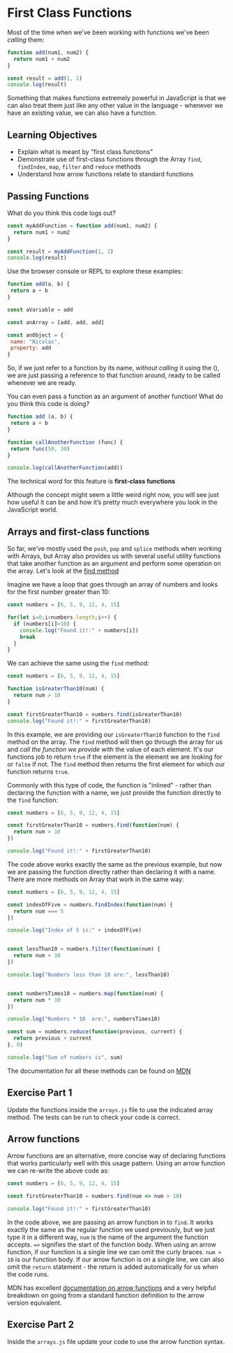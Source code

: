 # First Class Functions

Most of the time when we've been working with functions we've been *calling* them:

```javascript
function add(num1, num2) {
  return num1 + num2
}

const result = add(1, 2)
console.log(result)
```

Something that makes functions extremely powerful in JavaScript is that we can also treat them just like any other value in the language - whenever we have an existing value, we can also have a function. 

## Learning Objectives
- Explain what is meant by "first class functions" 
- Demonstrate use of first-class functions through the Array `find`, `findIndex`, `map`, `filter` and `reduce` methods
- Understand how arrow functions relate to standard functions

## Passing Functions
What do you think this code logs out?

```javascript
const myAddFunction = function add(num1, num2) {
  return num1 + num2
}

const result = myAddFunction(1, 2)
console.log(result)

```

Use the browser console or REPL to explore these examples:

```javascript
function add(a, b) {
 return a + b
}

const aVariable = add

const anArray = [add, add, add]

const anObject = {
 name: "Nicolas",
 property: add
}
```

So, if we just refer to a function by its name, *without calling* it using the (), we are just passing a reference to that function around, ready to be called whenever we are ready.

You can even pass a function as an argument of another function! What do you think this code is doing? 

```javascript
function add (a, b) {
 return a + b
}

function callAnotherFunction (func) {
 return func(50, 30)
}

console.log(callAnotherFunction(add))
```

The technical word for this feature is **first-class functions**

Although the concept might seem a little weird right now, you will see just how useful it can be and how it’s pretty much everywhere you look in the JavaScript world.

## Arrays and first-class functions
So far, we've mostly used the `push`, `pop` and `splice` methods when working with Arrays, but Array also provides us with several useful utility functions that take another function as an argument and perform some operation on the array. Let's look at the [find method](https://developer.mozilla.org/en-US/docs/Web/JavaScript/Reference/Global_Objects/Array/find)

Imagine we have a loop that goes through an array of numbers and looks for the first number greater than 10:

```javascript
const numbers = [6, 5, 9, 12, 4, 15]

for(let i=0;i<numbers.length;i++) {
  if (numbers[i]>10) {
    console.log("Found it!:" + numbers[i])
    break
  }
}
```

We can achieve the same using the `find` method:

```javascript
const numbers = [6, 5, 9, 12, 4, 15]

function isGreaterThan10(num) {
  return num > 10
}

const firstGreaterThan10 = numbers.find(isGreaterThan10)
console.log("Found it!:" + firstGreaterThan10)

```

In this example, we are providing our `isGreaterThan10` function to the `find` method on the array. The `find` method will then go through the array for us and *call the function we provide* with the value of each element. It's our functions job to return `true` if the element is the element we are looking for or `false` if not. The `find` method then returns the first element for which our function returns `true`.

Commonly with this type of code, the function is "inlined" - rather than declaring the function with a name, we just provide the function directly to the `find` function:

```javascript
const numbers = [6, 5, 9, 12, 4, 15]

const firstGreaterThan10 = numbers.find(function(num) {
  return num > 10
})

console.log("Found it!:" + firstGreaterThan10)
```

The code above works exactly the same as the previous example, but now we are passing the function directly rather than declaring it with a name. There are more methods on Array that work in the same way:

```javascript
const numbers = [6, 5, 9, 12, 4, 15]

const indexOfFive = numbers.findIndex(function(num) {
  return num === 5
})

console.log("Index of 5 is:" + indexOfFive)


const lessThan10 = numbers.filter(function(num) {
  return num < 10
})

console.log("Numbers less than 10 are:", lessThan10)


const numbersTimes10 = numbers.map(function(num) {
  return num * 10
})

console.log("Numbers * 10  are:", numbersTimes10)

const sum = numbers.reduce(function(previous, current) {
  return previous + current
}, 0)

console.log("Sum of numbers is", sum)
```

The documentation for all these methods can be found on [MDN](https://developer.mozilla.org/en-US/docs/Web/JavaScript/Reference/Global_Objects/Array)

## Exercise Part 1
Update the functions inside the `arrays.js` file to use the indicated array method. The tests can be run to check your code is correct.

## Arrow functions
Arrow functions are an alternative, more concise way of declaring functions that works particularly well with this usage pattern. Using an arrow function we can re-write the above code as:

```javascript
const numbers = [6, 5, 9, 12, 4, 15]

const firstGreaterThan10 = numbers.find(num => num > 10)

console.log("Found it!:" + firstGreaterThan10)
```

In the code above, we are passing an arrow function in to `find`. It works exactly the same as the regular function we used previously, but we just type it in a different way, `num` is the name of the argument the function accepts. `=>` signifies the start of the function body. When using an arrow function, if our function is a single line we can omit the curly braces. `num > 10` is  our function body. If our arrow function is on a single line, we can also omit the `return` statement - the return is added automatically for us when the code runs.

MDN has excellent [documentation on arrow functions](https://developer.mozilla.org/en-US/docs/Web/JavaScript/Reference/Functions/Arrow_functions#comparing_traditional_functions_to_arrow_functions) and a very helpful breakdown on going from a standard function definition to the arrow version equivalent. 


## Exercise Part 2

Inside the `arrays.js` file update your code to use the arrow function syntax.
